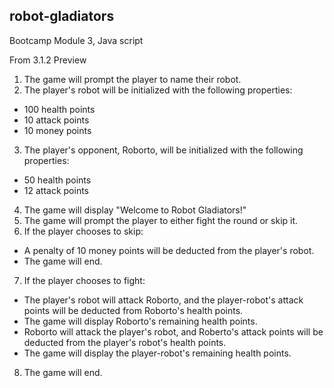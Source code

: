 ## robot-gladiators
Bootcamp Module 3, Java script 

From 3.1.2 Preview
1. The game will prompt the player to name their robot.
2. The player's robot will be initialized with the following properties:
  * 100 health points
  * 10 attack points
  * 10 money points
3. The player's opponent, Roborto, will be initialized with the following properties:
  * 50 health points
  * 12 attack points
4. The game will display "Welcome to Robot Gladiators!"
5. The game will prompt the player to either fight the round or skip it.
6. If the player chooses to skip:
  * A penalty of 10 money points will be deducted from the player's robot.
  * The game will end.
7. If the player chooses to fight:
  * The player's robot will attack Roborto, and the player-robot's attack points will be deducted from Roborto's health points.
  * The game will display Roborto's remaining health points.
  * Roborto will attack the player's robot, and Roberto's attack points will be deducted from the player's robot's health points.
  * The game will display the player-robot's remaining health points.
8. The game will end.
